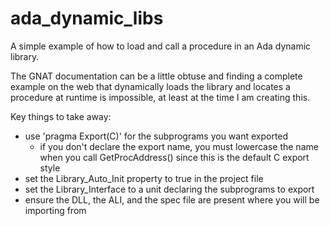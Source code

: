 # ada_dynamic_libs
A simple example of how to load and call a procedure in an Ada dynamic library.

The GNAT documentation can be a little obtuse and finding a complete example on the web that dynamically loads the library and locates a procedure at runtime is impossible, at least at the time I am creating this.

Key things to take away:
  - use 'pragma Export(C)' for the subprograms you want exported
    - if you don't declare the export name, you must lowercase the name when you call GetProcAddress() since this is the default C export style
  - set the Library_Auto_Init property to true in the project file
  - set the Library_Interface to a unit declaring the subprograms to export
  - ensure the DLL, the ALI, and the spec file are present where you will be importing from

